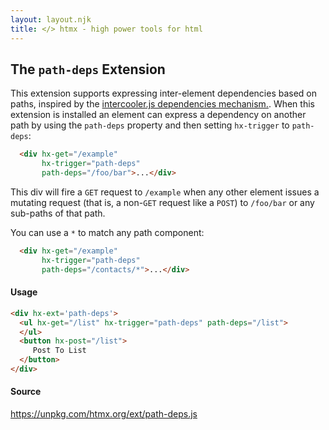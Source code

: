 ```yaml
---
layout: layout.njk
title: </> htmx - high power tools for html
---
```


## The `path-deps` Extension

This extension supports expressing inter-element dependencies based on paths, inspired by the 
[intercooler.js dependencies mechanism.](http://intercoolerjs.org/docs.html#dependencies).  When this
extension is installed an element can express a dependency on another path by using the `path-deps` property
and then setting `hx-trigger` to `path-deps`:

```html
  <div hx-get="/example" 
       hx-trigger="path-deps" 
       path-deps="/foo/bar">...</div>
```

This div will fire a `GET` request to `/example` when any other element issues a mutating request (that is, a non-`GET`
request like a `POST`) to `/foo/bar` or any sub-paths of that path.

You can use a `*` to match any path component:

```html
  <div hx-get="/example" 
       hx-trigger="path-deps" 
       path-deps="/contacts/*">...</div>
```

#### Usage

```html
<div hx-ext='path-deps'>
  <ul hx-get="/list" hx-trigger="path-deps" path-deps="/list">
  </ul>
  <button hx-post="/list">
     Post To List
  </button>
</div>
```

#### Source

<https://unpkg.com/htmx.org/ext/path-deps.js>
